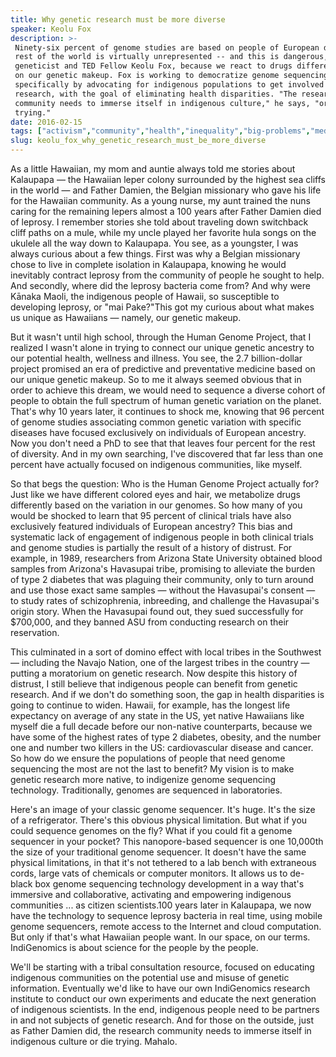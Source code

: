 ```yaml
---
title: Why genetic research must be more diverse
speaker: Keolu Fox
description: >-
 Ninety-six percent of genome studies are based on people of European descent. The
 rest of the world is virtually unrepresented -- and this is dangerous, says
 geneticist and TED Fellow Keolu Fox, because we react to drugs differently based
 on our genetic makeup. Fox is working to democratize genome sequencing,
 specifically by advocating for indigenous populations to get involved in
 research, with the goal of eliminating health disparities. "The research
 community needs to immerse itself in indigenous culture," he says, "or die
 trying."
date: 2016-02-15
tags: ["activism","community","health","inequality","big-problems","medical-research","genetics","medicine","health-care","science","society","ted-fellows","indigenous-peoples"]
slug: keolu_fox_why_genetic_research_must_be_more_diverse
---
```


As a little Hawaiian, my mom and auntie always told me stories about Kalaupapa — the
Hawaiian leper colony surrounded by the highest sea cliffs in the world — and Father
Damien, the Belgian missionary who gave his life for the Hawaiian community. As a young
nurse, my aunt trained the nuns caring for the remaining lepers almost a 100 years after
Father Damien died of leprosy. I remember stories she told about traveling down switchback
cliff paths on a mule, while my uncle played her favorite hula songs on the ukulele all
the way down to Kalaupapa. You see, as a youngster, I was always curious about a few
things. First was why a Belgian missionary chose to live in complete isolation in
Kalaupapa, knowing he would inevitably contract leprosy from the community of people he
sought to help. And secondly, where did the leprosy bacteria come from? And why were
Kānaka Maoli, the indigenous people of Hawaii, so susceptible to developing leprosy, or
"mai Pake?"This got my curious about what makes us unique as Hawaiians — namely, our
genetic makeup.

But it wasn't until high school, through the Human Genome Project, that I realized I
wasn't alone in trying to connect our unique genetic ancestry to our potential health,
wellness and illness. You see, the 2.7 billion-dollar project promised an era of
predictive and preventative medicine based on our unique genetic makeup. So to me it
always seemed obvious that in order to achieve this dream, we would need to sequence a
diverse cohort of people to obtain the full spectrum of human genetic variation on the
planet. That's why 10 years later, it continues to shock me, knowing that 96 percent of
genome studies associating common genetic variation with specific diseases have focused
exclusively on individuals of European ancestry. Now you don't need a PhD to see that that
leaves four percent for the rest of diversity. And in my own searching, I've discovered
that far less than one percent have actually focused on indigenous communities, like
myself.

So that begs the question: Who is the Human Genome Project actually for? Just like we have
different colored eyes and hair, we metabolize drugs differently based on the variation in
our genomes. So how many of you would be shocked to learn that 95 percent of clinical
trials have also exclusively featured individuals of European ancestry? This bias and
systematic lack of engagement of indigenous people in both clinical trials and genome
studies is partially the result of a history of distrust. For example, in 1989,
researchers from Arizona State University obtained blood samples from Arizona's Havasupai
tribe, promising to alleviate the burden of type 2 diabetes that was plaguing their
community, only to turn around and use those exact same samples — without the Havasupai's
consent — to study rates of schizophrenia, inbreeding, and challenge the Havasupai's
origin story. When the Havasupai found out, they sued successfully for $700,000, and they
banned ASU from conducting research on their reservation.

This culminated in a sort of domino effect with local tribes in the Southwest — including
the Navajo Nation, one of the largest tribes in the country — putting a moratorium on
genetic research. Now despite this history of distrust, I still believe that indigenous
people can benefit from genetic research. And if we don't do something soon, the gap in
health disparities is going to continue to widen. Hawaii, for example, has the longest
life expectancy on average of any state in the US, yet native Hawaiians like myself die a
full decade before our non-native counterparts, because we have some of the highest rates
of type 2 diabetes, obesity, and the number one and number two killers in the US:
cardiovascular disease and cancer. So how do we ensure the populations of people that need
genome sequencing the most are not the last to benefit? My vision is to make genetic
research more native, to indigenize genome sequencing technology. Traditionally, genomes
are sequenced in laboratories.

Here's an image of your classic genome sequencer. It's huge. It's the size of a
refrigerator. There's this obvious physical limitation. But what if you could sequence
genomes on the fly? What if you could fit a genome sequencer in your pocket? This
nanopore-based sequencer is one 10,000th the size of your traditional genome sequencer. It
doesn't have the same physical limitations, in that it's not tethered to a lab bench with
extraneous cords, large vats of chemicals or computer monitors. It allows us to de-black
box genome sequencing technology development in a way that's immersive and collaborative,
activating and empowering indigenous communities ... as citizen scientists.100 years later
in Kalaupapa, we now have the technology to sequence leprosy bacteria in real time, using
mobile genome sequencers, remote access to the Internet and cloud computation. But only if
that's what Hawaiian people want. In our space, on our terms. IndiGenomics is about science
for the people by the people.

We'll be starting with a tribal consultation resource, focused on educating indigenous
communities on the potential use and misuse of genetic information. Eventually we'd like
to have our own IndiGenomics research institute to conduct our own experiments and educate
the next generation of indigenous scientists. In the end, indigenous people need to be
partners in and not subjects of genetic research. And for those on the outside, just as
Father Damien did, the research community needs to immerse itself in indigenous culture or
die trying. Mahalo.

<!--
ad_duration=3.33
comment_count=74
event="TED2016"
external_start_time=0
has_talk_citation=0
intro_duration=11.82
is_subtitle_required="False"
is_talk_featured="True"
language="en"
language_swap="False"
native_language="en"
number_of_related_talks=6
number_of_speakers=1
number_of_subtitled_videos=28
number_of_tags=13
number_of_talk_download_languages=29
number_of_talk_more_resources=0
number_of_talk_recommendations=4
number_of_talks_take_actions=0
post_ad_duration=0.83
published_timestamp="2016-06-21 15:07:40"
recording_date="2016-02-15"
speaker_description="Geneticist, indigenous rights activist"
speaker_is_published=1
speaker_name="Keolu Fox"
talk_more_resources=[]
talk_name="Why genetic research must be more diverse"
talk_recommendations_blurb="Check out reading recommendations curated by Keolu Fox."
talks_tags=["activism","community","health","inequality","big-problems","medical-research","genetics","medicine","health-care","science","society","ted-fellows","indigenous-peoples"]
talks_take_action=[]
url_audio="https://download.ted.com/talks/KeoluFox_2016U.mp3?apikey=acme-roadrunner"
url_photo_speaker="https://pe.tedcdn.com/images/ted/752cef5d8f4dbc62056e43125343da9df42ba711_254x191.jpg"
url_photo_talk="https://s3.amazonaws.com/talkstar-photos/uploads/bcfbdc86-f78e-4d6d-b945-5b138527cc26/KeoluFox_2016U-embed.jpg"
url_webpage="https://www.ted.com/talks/keolu_fox_why_genetic_research_must_be_more_diverse"
video_type_name="TED Stage Talk"
-->